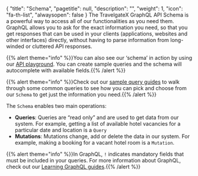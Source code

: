 {
  "title": "Schema",
  "pagetitle": null,
  "description": "",
  "weight": 1,
  "icon": "fa-th-list",
  "alwaysopen": false
}
The TravelgateX GraphQL API Schema is a powerful way to access all of our functionalities as you need them. GraphQL allows you to ask for the exact information you need, so that you get responses that can be used in your clients (applications, websites and other interfaces) directly, without having to parse information from long-winded or cluttered API responses.

{{% alert theme="info" %}}You can also see our ‘schema’ in action by using our <a href="https://docs.travelgatex.com/getting-started/playground/">API playground</a>. You can create sample queries and the schema will autocomplete with available fields.{{% /alert %}}

{{% alert theme="info" %}}Check out our <a href="https://docs.travelgatex.com/hotelx/quickstart/">sample query guides</a> to walk through some common queries to see how you can pick and choose from our `Schema` to get just the information you need.{{% /alert %}}

The `Schema` enables two main operations:
- **Queries**: Queries are “read only” and are used to get data from our system. For example, getting a list of available hotel vacancies for a particular date and location is a `Query`
- **Mutations**: Mutations change, add or delete the data in our system. For example, making a booking for a vacant hotel room is a `Mutation`.

{{% alert theme="info" %}}In GraphQL, `!` indicates mandatory fields that must be included in your queries. For more information about GraphQL, check out our <a href="https://docs.travelgatex.com/learning-graphql/">Learning GraphQL guides</a>.{{% /alert %}}
